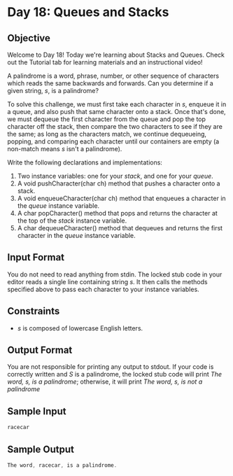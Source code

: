 # Day 18: Queues and Stacks

## Objective

Welcome to Day 18! Today we're learning about Stacks and Queues. Check out the Tutorial tab for learning materials and an instructional video!

A palindrome is a word, phrase, number, or other sequence of characters which reads the same backwards and forwards. Can you determine if a given string, *s*, is a palindrome?

To solve this challenge, we must first take each character in *s*, enqueue it in a queue, and also push that same character onto a stack. Once that's done, we must dequeue the first character from the queue and pop the top character off the stack, then compare the two characters to see if they are the same; as long as the characters match, we continue dequeueing, popping, and comparing each character until our containers are empty (a non-match means *s* isn't a palindrome).

Write the following declarations and implementations:

1. Two instance variables: one for your *stack*, and one for your *queue*.
1. A void pushCharacter(char ch) method that pushes a character onto a stack.
1. A void enqueueCharacter(char ch) method that enqueues a character in the *queue* instance variable.
1. A char popCharacter() method that pops and returns the character at the top of the *stack* instance variable.
1. A char dequeueCharacter() method that dequeues and returns the first character in the *queue* instance variable.

## Input Format

You do not need to read anything from stdin. The locked stub code in your editor reads a single line containing string *s*. It then calls the methods specified above to pass each character to your instance variables.

## Constraints

* *s* is composed of lowercase English letters.

## Output Format

You are not responsible for printing any output to stdout.
If your code is correctly written and *S* is a palindrome, the locked stub code will print *The word, s, is a palindrome*; otherwise, it will print *The word, s, is not a palindrome*

## Sample Input

```c++
racecar
```

## Sample Output

```c++
The word, racecar, is a palindrome.
```
